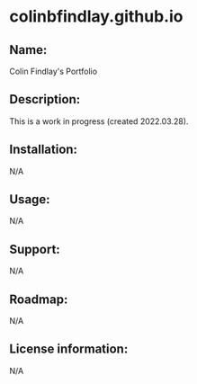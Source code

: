# colinbfindlay.github.io
## Name:
Colin Findlay's Portfolio
## Description:
This is a work in progress (created 2022.03.28).
## Installation:
N/A
## Usage:
N/A
## Support:
N/A
## Roadmap:
N/A
## License information:
N/A
